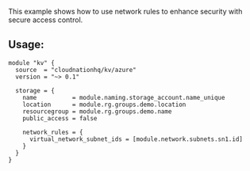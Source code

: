 This example shows how to use network rules to enhance security with secure access control.

## Usage:

```hcl
module "kv" {
  source  = "cloudnationhq/kv/azure"
  version = "~> 0.1"

  storage = {
    name          = module.naming.storage_account.name_unique
    location      = module.rg.groups.demo.location
    resourcegroup = module.rg.groups.demo.name
    public_access = false

    network_rules = {
      virtual_network_subnet_ids = [module.network.subnets.sn1.id]
    }
  }
}
```
